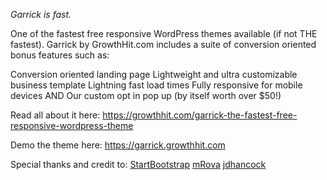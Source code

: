 *Garrick is fast.*

One of the fastest free responsive WordPress themes available (if not THE fastest). Garrick by GrowthHit.com includes a suite of conversion oriented bonus features such as:

Conversion oriented landing page
Lightweight and ultra customizable business template
Lightning fast load times
Fully responsive for mobile devices
AND Our custom opt in pop up (by itself worth over $50!)

Read all about it here: https://growthhit.com/garrick-the-fastest-free-responsive-wordpress-theme

Demo the theme here: https://garrick.growthhit.com


Special thanks and credit to:
<a href="https://startbootstrap.com/template-overviews/clean-blog/">StartBootstrap</a>
<a id="attribution" href="http://www.mrova.com">mRova</a>
<a href="https://www.flickr.com/photos/jdhancock/">jdhancock</a>
